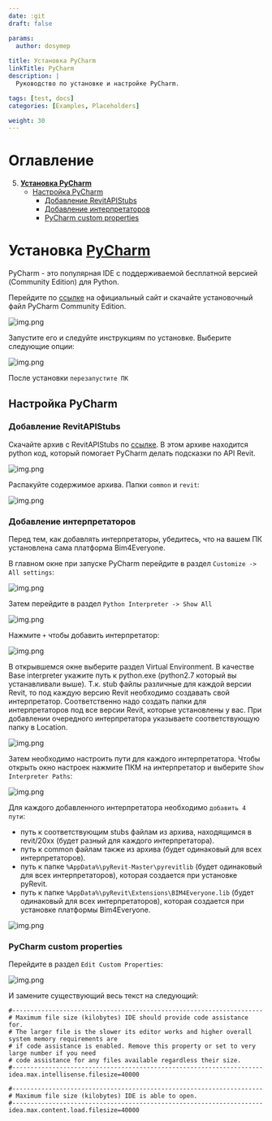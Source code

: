 ```yaml
---
date: :git
draft: false

params:
  author: dosymep
  
title: Установка PyCharm
linkTitle: PyCharm
description: |
  Руководство по установке и настройке PyCharm.

tags: [test, docs]
categories: [Examples, Placeholders]

weight: 30
---
```


# Оглавление

5. **[Установка PyCharm](#установка-pycharm)**
    - [Настройка PyCharm](#настройка-pycharm)
      - [Добавление RevitAPIStubs](#добавление-revitapistubs)
      - [Добавление интерпретаторов](#добавление-интерпретаторов)
      - [PyCharm custom properties](#pycharm-custom-properties)

# Установка [PyCharm](https://www.jetbrains.com/pycharm)

PyCharm - это популярная IDE с поддерживаемой бесплатной версией (Community Edition) для Python.

Перейдите по [ссылке](https://www.jetbrains.com/pycharm/download/?section=windows) на официальный сайт и скачайте установочный файл PyCharm Community Edition.

![img.png](pycharm-setup-page-0.png)

 Запустите его и следуйте инструкциям по установке. Выберите следующие опции:

![img.png](pycharm-setup-page-1.png)

После установки `перезапустите ПК`

## Настройка PyCharm

### Добавление RevitAPIStubs

Скачайте архив с RevitAPIStubs по [ссылке](https://github.com/BIMOpenGroup/RevitAPIStubs/releases/tag/v1.0.0). В этом архиве находится python код, который помогает PyCharm делать подсказки по API Revit.

![img.png](pycharm-settings-page-1.png)

Распакуйте содержимое архива. Папки `common` и `revit`:

![img.png](pycharm-settings-page-2.png)

### Добавление интерпретаторов

Перед тем, как добавлять интерпретаторы, убедитесь, что на вашем ПК установлена сама платформа Bim4Everyone.

В главном окне при запуске PyCharm перейдите в раздел `Customize -> All settings`:

![img.png](pycharm-settings-page-3.png)

Затем перейдите в раздел `Python Interpreter -> Show All`

![img.png](pycharm-settings-page-4.png)

Нажмите `+` чтобы добавить интерпретатор:

![img.png](pycharm-settings-page-5.png)

В открывшемся окне выберите раздел Virtual Environment. В качестве Base interpreter укажите путь к python.exe (python2.7 который вы устанавливали выше). Т.к. stub файлы различные для каждой версии Revit, то под каждую версию Revit необходимо создавать свой интерпретатор. Соответственно надо создать папки для интерпретаторов под все версии Revit, которые установлены у вас. При добавлении очередного интерпретатора указываете соответствующую папку в Location.

![img.png](pycharm-settings-page-6.png)

Затем необходимо настроить пути для каждого интерпретатора. Чтобы открыть окно настроек нажмите ПКМ на интерпретатор и выберите `Show Interpreter Paths`:

![img.png](pycharm-settings-page-7.png)

Для каждого добавленного интерпретатора необходимо `добавить 4 пути`:

- путь к соответствующим stubs файлам из архива, находящимся в revit/20xx (будет разный для каждого интерпретатора).
- путь к common файлам также из архива (будет одинаковый для всех интерпретаторов).
- путь к папке `%AppData%\pyRevit-Master\pyrevitlib` (будет одинаковый для всех интерпретаторов), которая создается при установке pyRevit.
- путь к папке `%AppData%\pyRevit\Extensions\BIM4Everyone.lib` (будет одинаковый для всех интерпретаторов), которая создается при установке платформы Bim4Everyone.

![img.png](pycharm-settings-page-8.png)

### PyCharm custom properties

Перейдите в раздел `Edit Custom Properties`:

![img.png](pycharm-settings-page-9.png)

И замените существующий весь текст на следующий:

```
#---------------------------------------------------------------------
# Maximum file size (kilobytes) IDE should provide code assistance for.
# The larger file is the slower its editor works and higher overall system memory requirements are
# if code assistance is enabled. Remove this property or set to very large number if you need
# code assistance for any files available regardless their size.
#---------------------------------------------------------------------
idea.max.intellisense.filesize=40000

#---------------------------------------------------------------------
# Maximum file size (kilobytes) IDE is able to open.
#---------------------------------------------------------------------
idea.max.content.load.filesize=40000

```
